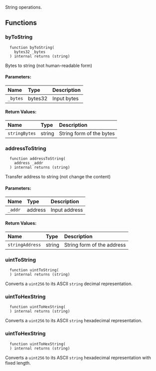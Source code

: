 
String operations.

## Functions
### byToString
```solidity
  function byToString(
    bytes32 _bytes
  ) internal returns (string)
```
Bytes to string (not human-readable form)


#### Parameters:
| Name | Type | Description                                                          |
| :--- | :--- | :------------------------------------------------------------------- |
|`_bytes` | bytes32 | Input bytes

#### Return Values:
| Name                           | Type          | Description                                                                  |
| :----------------------------- | :------------ | :--------------------------------------------------------------------------- |
|`stringBytes`| string | String form of the bytes
### addressToString
```solidity
  function addressToString(
    address _addr
  ) internal returns (string)
```
Transfer address to string (not change the content)


#### Parameters:
| Name | Type | Description                                                          |
| :--- | :--- | :------------------------------------------------------------------- |
|`_addr` | address | Input address

#### Return Values:
| Name                           | Type          | Description                                                                  |
| :----------------------------- | :------------ | :--------------------------------------------------------------------------- |
|`stringAddress`| string | String form of the address
### uintToString
```solidity
  function uintToString(
  ) internal returns (string)
```

Converts a `uint256` to its ASCII `string` decimal representation.


### uintToHexString
```solidity
  function uintToHexString(
  ) internal returns (string)
```

Converts a `uint256` to its ASCII `string` hexadecimal representation.


### uintToHexString
```solidity
  function uintToHexString(
  ) internal returns (string)
```

Converts a `uint256` to its ASCII `string` hexadecimal representation with fixed length.



